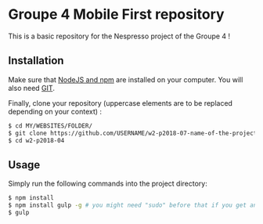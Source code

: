 # Groupe 4 Mobile First repository
This is a basic repository for the Nespresso project of the Groupe 4 !

## Installation
Make sure that [NodeJS and npm](https://docs.npmjs.com/getting-started/installing-node) are installed on your computer. You will also need [GIT](https://git-scm.com/downloads).

Finally, clone your repository (uppercase elements are to be replaced depending on your context) :
```sh
$ cd MY/WEBSITES/FOLDER/
$ git clone https://github.com/USERNAME/w2-p2018-07-name-of-the-project.git
$ cd w2-p2018-04
```

## Usage
Simply run the following commands into the project directory:
```sh
$ npm install
$ npm install gulp -g # you might need "sudo" before that if you get an error
$ gulp